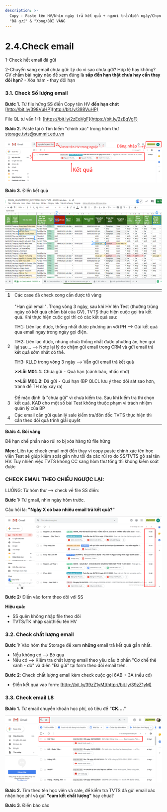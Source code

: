 ```yaml
---
description: >-
  Copy - Paste tên HV/Nhìn ngày trả kết quả + người trả/điền ngày/Chọn
  "Đã gửi" & "Xong/BÔI VÀNG
---
```


# 2.4.Check email

1-Check hết email đã gửi

2-Chuyển sang email chưa gửi: Lý do vì sao chưa gửi? Hợp lệ hay không? GV chấm bài ngày nào để xem đúng là **sắp đến hạn thật chưa hay cần thay đổi hạn**? - Xóa hàm - thay đổi hạn

### 3.1. Check Số lượng email

**Bước 1.** Từ file hứng SS điền Copy tên HV **đến hạn chót** [http://bit.ly/398VuHP](http://bit.ly/398VuHP)

File QL tư vấn 1-1: [https://bit.ly/2zEqVgF](https://bit.ly/2zEqVgF)

**Bước 2.** Paste tại ô Tìm kiếm "chính xác" trong hòm thư storage.tvts@summit.edu.vn

![Nh&#x1EDB; l&#x1EA5;y ng&#xE0;y tr&#x1EA3; k&#x1EBF;t qu&#x1EA3;](../../.gitbook/assets/image.png)

**Bước 3.** Điền kết quả 

![](../../.gitbook/assets/2%20%283%29.png)

<table>
  <thead>
    <tr>
      <th style="text-align:left"></th>
      <th style="text-align:left"></th>
    </tr>
  </thead>
  <tbody>
    <tr>
      <td style="text-align:left"><b>1</b>
      </td>
      <td style="text-align:left">Ca&#x301;c case &#x111;a&#x303; check xong c&#xE2;&#x300;n &#x111;&#x1B0;&#x1A1;&#x323;c
        t&#xF4; va&#x300;ng</td>
    </tr>
    <tr>
      <td style="text-align:left">2</td>
      <td style="text-align:left">
        <p>&quot;Ha&#x323;n g&#x1B0;&#x309;i email&quot;. Trong vo&#x300;ng 3 nga&#x300;y,
          sau khi HV l&#xEA;n Test (th&#x1B0;&#x1A1;&#x300;ng tru&#x300;ng nga&#x300;y
          co&#x301; k&#xEA;&#x301;t qua&#x309; ch&#xE2;&#x301;m ba&#x300;i cu&#x309;a
          GV), TVTS th&#x1B0;&#x323;c hi&#xEA;&#x323;n cu&#xF4;&#x323;c go&#x323;i
          tra&#x309; k&#xEA;&#x301;t qua&#x309;. Khi th&#x1B0;&#x323;c hi&#xEA;&#x323;n
          cu&#xF4;&#x323;c go&#x323;i thi&#x300; co&#x301; ca&#x301;c k&#xEA;&#x301;t
          qua&#x309; sau:</p>
        <p>TH1: Li&#xEA;n la&#x323;c &#x111;&#x1B0;&#x1A1;&#x323;c, th&#xF4;&#x301;ng
          nh&#xE2;&#x301;t &#x111;&#x1B0;&#x1A1;&#x323;c ph&#x1B0;&#x1A1;ng a&#x301;n
          v&#x1A1;&#x301;i PH --&gt; G&#x1B0;&#x309;i k&#xEA;&#x301;t qua&#x309;
          qua email ngay trong nga&#x300;y go&#x323;i &#x111;i&#xEA;&#x323;n.</p>
        <p>TH2: Li&#xEA;n la&#x323;c &#x111;&#x1B0;&#x1A1;&#x323;c, nh&#x1B0;ng ch&#x1B0;a
          th&#xF4;&#x301;ng nh&#xE2;&#x301;t &#x111;&#x1B0;&#x1A1;&#x323;c ph&#x1B0;&#x1A1;ng
          a&#x301;n, he&#x323;n go&#x323;i la&#x323;i sau... --&gt; Note la&#x323;i
          ly&#x301; do ch&#xE2;&#x323;m g&#x1B0;&#x309;i email trong CRM va&#x300;
          g&#x1B0;&#x309;i email tra&#x309; k&#xEA;&#x301;t qua&#x309; s&#x1A1;&#x301;m
          nh&#xE2;&#x301;t co&#x301; th&#xEA;&#x309;.</p>
        <p>TH3: KLLD trong vo&#x300;ng 3 nga&#x300;y --&gt; V&#xE2;&#x303;n g&#x1B0;&#x309;i
          email tra&#x309; k&#xEA;&#x301;t qua&#x309;</p>
        <p><b>&gt;&gt;L&#xF4;&#x303;i M01.1: </b>Ch&#x1B0;a g&#x1B0;&#x309;i - Qua&#x301;
          ha&#x323;n (ca&#x309;nh ba&#x301;o, nh&#x103;&#x301;c nh&#x1A1;&#x309;)</p>
        <p><b>&gt;&gt;L&#xF4;&#x303;i M01.2: </b>&#x110;a&#x303; g&#x1B0;&#x309;i
          - Qua&#x301; ha&#x323;n (BP QLCL l&#x1B0;u y&#x301; theo do&#x303;i sa&#x301;t
          sao h&#x1A1;n, tra&#x301;nh &#x111;&#xEA;&#x309; TH na&#x300;y xa&#x309;y
          ra)</p>
      </td>
    </tr>
    <tr>
      <td style="text-align:left">3</td>
      <td style="text-align:left">&#x110;&#xEA;&#x309; m&#x103;&#x323;c &#x111;i&#x323;nh la&#x300; &quot;ch&#x1B0;a
        g&#x1B0;&#x309;i&quot; vi&#x300; ch&#x1B0;a ki&#xEA;&#x309;m tra. Sau khi
        ki&#xEA;&#x309;m tra thi&#x300; cho&#x323;n k&#xEA;&#x301;t qua&#x309;.
        KAD cho m&#xF4;&#x323;t s&#xF4;&#x301; ba&#x300;i Test kh&#xF4;ng thu&#xF4;&#x323;c
        pha&#x323;m vi tra&#x301;ch nhi&#xEA;&#x323;m qua&#x309;n ly&#x301; cu&#x309;a
        BP</td>
    </tr>
    <tr>
      <td style="text-align:left">4</td>
      <td style="text-align:left">Ca&#x301;c email c&#xE2;&#x300;n g&#x1B0;&#x309;i qua&#x309;n ly&#x301;
        sale ki&#xEA;&#x309;m tra/&#x111;&#xF4;n &#x111;&#xF4;&#x301;c TVTS th&#x1B0;&#x323;c
        hi&#xEA;&#x323;n thi&#x300; c&#xE2;&#x300;n theo do&#x303;i qua&#x301;
        tri&#x300;nh gia&#x309;i quy&#xEA;&#x301;t</td>
    </tr>
  </tbody>
</table>

**Bước 4. Bôi vàng**

Để hạn chế phần nào rủi ro bị xóa hàng từ file hứng

**Mẹo:** Liên tục check email mới đến thay vì copy paste chính xác tên học viên Test sẽ giúp kiểm soát gần như tối đa các rủi ro do SS/TVTS gõ sai tên HV. Tuy nhiên việc TVTS không CC sang hòm thư tổng thì không kiểm soát được

### CHECK EMAIL THEO CHIỀU NGƯỢC LẠI:

LUỒNG: Từ hòm thư --&gt; check về file SS điền:

**Bước 1:** Từ gmail, nhìn ngày hôm trước. 

Câu hỏi là: **"Ngày X có bao nhiêu email trả kết quả?"**

![](../../.gitbook/assets/screenshot_7.png)

**Bước 2:** Điền vào form theo dõi với SS

**Hiệu quả:**

* SS quên không nhập file theo dõi
* TVTS/TK nhập sai/thiếu tên HV



### 3.2. Check chất lượng email

**Bước 1:** Vào hòm thư Storage để xem **những** email trả kết quả gần nhất. 

* Nếu không có --&gt; Bỏ qua
* Nếu có --&gt; Kiểm tra chất lượng email theo yêu cầu ở phần "Cơ chế thẻ xanh - đỏ" và điền "Đã gửi" tại form theo dõi email trên. 

**Bước 2**: Check chất lượng email kèm check cuộc gọi 6AB + 3A \(nếu có\)

* Điền kết quả vào form: [http://bit.ly/39zZ1yM](http://bit.ly/39zZ1yM)

### 3.3. Check email L8

**Bước 1.** Từ email chuyển khoản học phí, có tiêu đề **"CK...."**

![](../../.gitbook/assets/61.png)

**Bước 2.** Tìm theo tên học viên và sale, để kiểm tra TVTS đã gửi email xác nhận học phí và gửi **"cam kết chất lượng"** hay chưa?

**Bước 3**. Điền báo cáo

